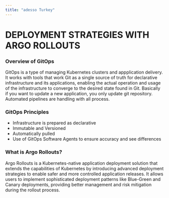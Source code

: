 ```yaml
---
title: "adesso Turkey"
---
```


# <b> DEPLOYMENT STRATEGIES WITH ARGO ROLLOUTS </b>

    
<link rel="stylesheet" href="/css/custom.css">
<link rel="stylesheet" href="/css/text.css">

### Overview of GitOps

<p id="main-text"> GitOps is a type of managing Kubernetes clusters and appplication delivery. It works with tools that work Git as a single source of truth for declarative infrastructure and its applications, enabling the actual operation and usage of the infrastructure to converge to the desired state found in Git. Basically if you want to update a new application, you only update git repository. Automated pipelines are handling with all process.
</p>

### GitOps Principles
* Infrastructure is prepared as declarative
* Immutable and Versioned
* Automatically pulled
* Use of GitOps Software Agents to ensure accuracy and see differences

### What is Argo Rollouts?

<aside class='text2'> Argo Rollouts is a Kubernetes-native application deployment solution that extends the capabilities of Kubernetes by introducing advanced deployment strategies to enable safer and more controlled application releases. It allows users to implement sophisticated deployment patterns like Blue-Green and Canary deployments, providing better management and risk mitigation during the rollout process.
 </aside>
</div>


